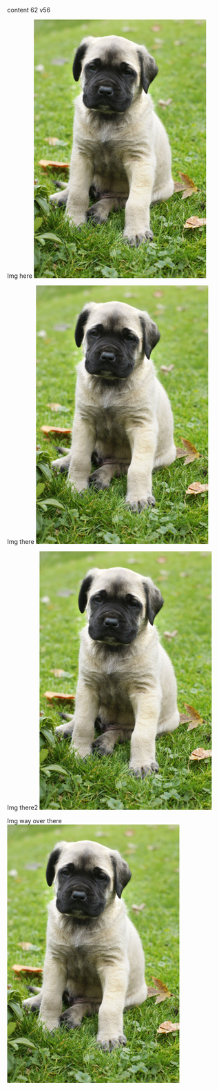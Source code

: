 content 62
v56

Img here
![](cloudWarriorBase.jpg "Puppy!")

Img there
![](Media/cloudWarrior.jpg "Puppy!")

Img there2
![](Media/cloudWarrior2.jpg "Puppy!")

Img way over there
![](Media/lvl2/cloudWarrioroverthere.jpg "Puppy!")
